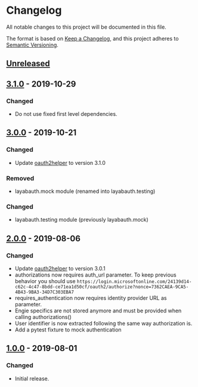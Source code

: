 # Changelog
All notable changes to this project will be documented in this file.

The format is based on [Keep a Changelog](https://keepachangelog.com/en/1.0.0/),
and this project adheres to [Semantic Versioning](https://semver.org/spec/v2.0.0.html).

## [Unreleased]

## [3.1.0] - 2019-10-29
### Changed
- Do not use fixed first level dependencies.

## [3.0.0] - 2019-10-21
### Changed
- Update [oauth2helper](https://github.tools.digital.engie.com/gempy/oauth2helper) to version 3.1.0

### Removed
- layabauth.mock module (renamed into layabauth.testing)

### Changed
- layabauth.testing module (previously layabauth.mock)

## [2.0.0] - 2019-08-06
### Changed
- Update [oauth2helper](https://github.tools.digital.engie.com/gempy/oauth2helper) to version 3.0.1
- authorizations now requires auth_url parameter. To keep previous behavior you should use `https://login.microsoftonline.com/24139d14-c62c-4c47-8bdd-ce71ea1d50cf/oauth2/authorize?nonce=7362CAEA-9CA5-4B43-9BA3-34D7C303EBA7`
- requires_authentication now requires identity provider URL as parameter.
- Engie specifics are not stored anymore and must be provided when calling authorizations()
- User identifier is now extracted following the same way authorization is.
- Add a pytest fixture to mock authentication

## [1.0.0] - 2019-08-01
### Changed
- Initial release.

[Unreleased]: https://github.tools.digital.engie.com/gempy/layabauth/compare/v3.1.0...HEAD
[3.1.0]: https://github.tools.digital.engie.com/gempy/layabauth/compare/v3.0.0...v3.1.0
[3.0.0]: https://github.tools.digital.engie.com/gempy/layabauth/compare/v2.0.0...v3.0.0
[2.0.0]: https://github.tools.digital.engie.com/gempy/layabauth/compare/v1.0.0...v2.0.0
[1.0.0]: https://github.tools.digital.engie.com/gempy/layabauth/releases/tag/v1.0.0
